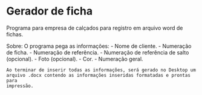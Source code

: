 # Gerador de ficha
 Programa para empresa de calçados para registro em arquivo word de fichas.

 Sobre:
    O programa pega as informações:
      - Nome de cliente.
      - Numeração de ficha.
      - Numeração de referência.
      - Numeração de referência de salto (opcional).
      - Foto (opcional).
      - Cor.
      - Numeração geral.
    
    Ao terminar de inserir todas as informações, será gerado no Desktop um
    arquivo .docx contendo as informações inseridas formatadas e prontas para
    impressão.
